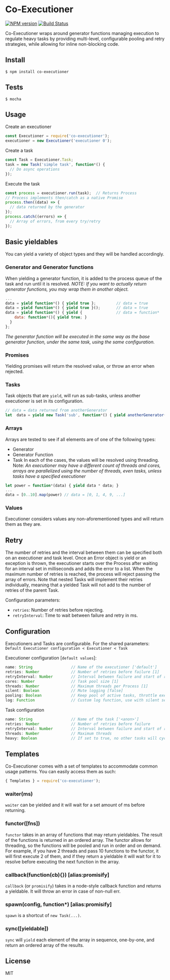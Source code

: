 # Co-Executioner
[![NPM version](https://img.shields.io/npm/v/co-executioner.svg?style=flat)](https://npmjs.org/package/co-executioner)
[![Build Status](https://travis-ci.org/shopgun/coexec.svg?branch=master)](https://travis-ci.org/shopgun/coexec?branch=master)

Co-Executioner wraps around generator functions managing execution to regulate heavy tasks by providing multi-level, configurable pooling and retry strategies, while allowing for inline non-blocking code.

## Install

```
$ npm install co-executioner
```

## Tests

```
$ mocha
```

## Usage

Create an executioner
```js
const Executioner = require('co-executioner');
executioner = new Executioner('executioner 0');
```
Create a task
```js
const Task = Executioner.Task;
task = new Task('simple task', function*() {
  // Do async operations
});
```
Execute the task
```js
const process = executioner.run(task);  // Returns Process
// Process implements then/catch as a native Promise
process.then((data) => {
  // data returned by the generator
});
process.catch((errors) => {
  // Array of errors, from every try/retry
});
```

## Basic yieldables

You can yield a variety of object types and they will be handled accordingly.

### Generator and Generator functions
When yielding a generator function, it is added to the process queue of the task and run until it is resolved.
*NOTE:* _If you want to actually return generator functions, you may wrap them in another object._
```js
...
data = yield function*() { yield true };         // data = true
data = yield function*() { yield true }();       // data = true
data = yield function*() { yield {               // data = function*
    data: function*(){ yield true; }
  }
};
```
_The generator function will be executed in the same way as the base generator function, under the same task, using the same configuration._

### Promises
Yielding promises will return the resolved value, or throw an error when rejected.

### Tasks
Task objects that are `yield`, will run as sub-tasks, unless another executioner is set in its configuration.
```js
// data = data returned from anotherGenerator
let  data = yield new Task('sub', function*() { yield anotherGenerator(); });
```

### Arrays
Arrays are tested to see if all elements are of one of the following types:
* Generator
* Generator Function
* Task
In each of the cases, the values will be resolved using threading.
Note: _An executioner may have a different count of threads and cores, arrays are parallelized using the number of threads, even tasks, unless tasks have a specified executioner_
```js
let power = function*(data) { yield data * data; }
...
data = [0..10].map(power) // data = [0, 1, 4, 9, ...]
```

### Values
Executioner considers values any non-aforementioned types and will return them as they are.

## Retry

The number of retries and the interval between them can be specified both on an executioner and task level.
Once an Error object is yield or an exception is thrown, the executioner starts over the Process after waiting for an interval set in milliseconds and adds the error to a list.
When the maximum number of retries is reached, the process will reject passing the array of errors.
Note that nested Tasks will implement their retries individually, meaning that a yielded Task will not add to the number of retries of the parent Task.

Configuration parameters:
* `retries`: Number of retries before rejecting.
* `retryInterval`: Time to wait between failure and retry in ms.

## Configuration
Executioners and Tasks are configurable. For the shared parameters: `Default Executioner configuration < Executioner < Task`

Executioner configuration [`default values`]:
```js
name: String                 // Name of the executioner ['default']
retries: Number              // Number of retries before failure [1]
retryInterval: Number        // Interval between failure and start of retry in ms [200]
cores: Number                // Task pool size [1]
threads: Number              // Maximum threads per Process [1]
silent: Boolean              // Mute logging [false]
pooling: Boolean             // Keep pool of active tasks, throttle execution to those [true]
log: Function                // Custom log function, use with silent set to false
```
Task configuration
```js
name: String                 // Name of the task ['<anon>']
retries: Number              // Number of retries before failure
retryInterval: Number        // Interval between failure and start of retry in ms
threads: Number              // Maximum threads
heavy: Boolean               // If set to true, no other tasks will cycle while this Process is running
```

## Templates

Co-Executioner comes with a set of templates to accommodate common usage patterns.
You can easily access them as such:
```js
{ Templates } = require('co-executioner');
```

### waiter(ms)
`waiter` can be yielded and it will wait for a set amount of ms before returning.

### functor([fns])
`functor` takes in an array of functions that may return yieldables. The result of the functions is returned in an ordered array. The functor allows for threading, so the functions will be pooled and run in order and on demand. For example, if you have 2 threads and pass 10 functions to the functor, it will first execute 2 of them, and if they return a yieldable it will wait for it to resolve before executing the next function in the array.

### callback(function(cb){}) [alias:promisify]
`callback` (or `promisify`) takes in a node-style callback function and returns a yieldable. It will throw an error in case of non-null err.

### spawn(config, function*) [alias:promisify]
`spawn` is a shortcut of `new Task(...)`.

### sync([yieldable])
`sync` will `yield` each element of the array in sequence, one-by-one, and return an ordered array of the results.

## License
MIT
